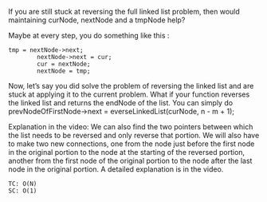 If you are still stuck at reversing the full linked list problem,
then would maintaining curNode, nextNode and a tmpNode help?

Maybe at every step, you do something like this :

    tmp = nextNode->next;
            nextNode->next = cur;
            cur = nextNode;
            nextNode = tmp;
Now, let’s say you did solve the problem of reversing the linked list and are stuck at applying it to the current problem.
What if your function reverses the linked list and returns the endNode of the list.
You can simply do
prevNodeOfFirstNode->next = everseLinkedList(curNode, n - m + 1);

Explanation in the video:
We can also find the two pointers between which the list needs to be reversed and only reverse that portion.
We will also have to make two new connections, one from the node just before the first node in the original portion to the node at the starting of the reversed portion, another from the first node of the original portion to the node after the last node in the original portion.
A detailed explanation is in the video.

    TC: O(N)
    SC: O(1)